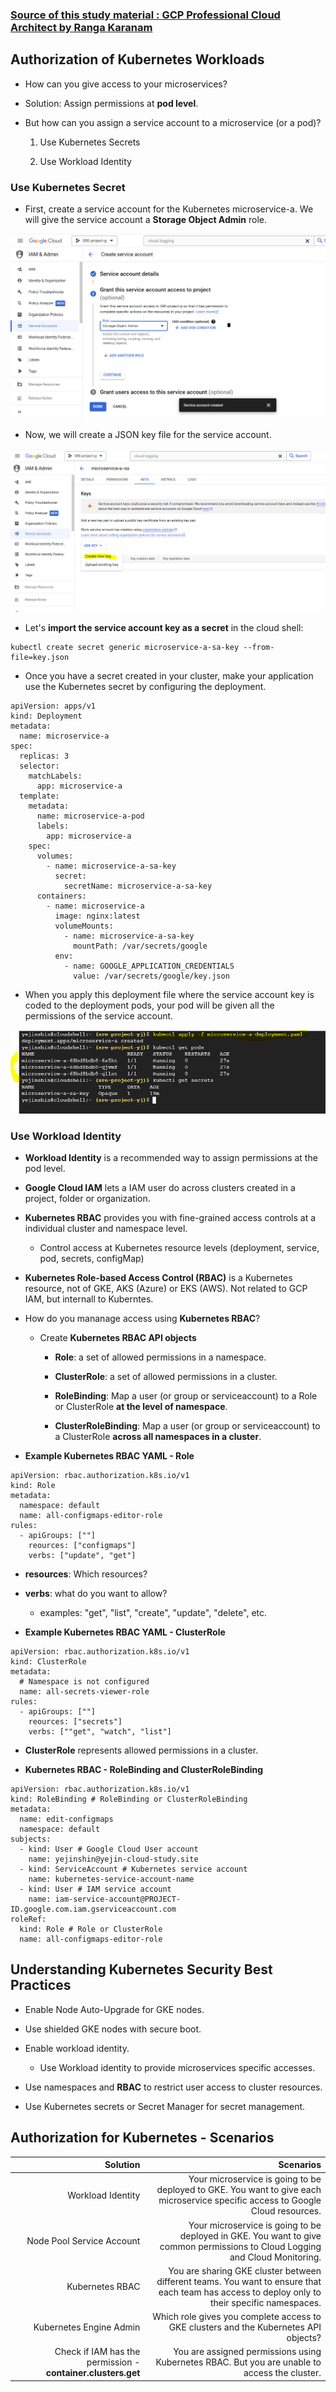 ### [Source of this study material : GCP Professional Cloud Architect by Ranga Karanam](https://www.udemy.com/course/google-cloud-professional-cloud-architect-certification/)


## Authorization of Kubernetes Workloads

- How can you give access to your microservices?


- Solution: Assign permissions at **pod level**.


- But how can you assign a service account to a microservice (or a pod)?


  1. Use Kubernetes Secrets

  2. Use Workload Identity


### Use Kubernetes Secret

- First, create a service account for the Kubernetes microservice-a. We will give the service account a **Storage Object Admin** role.


![create-service-account](/GCP_pictures/Study-logs/gke-authorization/create-service-account.PNG "Create a service account")


- Now, we will create a JSON key file for the service account.


![create-json-key](/GCP_pictures/Study-logs/gke-authorization/create-json-key.PNG "Create a json key file")


- Let's **import the service account key as a secret** in the cloud shell:


```
kubectl create secret generic microservice-a-sa-key --from-file=key.json
```


- Once you have a secret created in your cluster, make your application use the Kubernetes secret by configuring the deployment.


```
apiVersion: apps/v1
kind: Deployment
metadata:
  name: microservice-a
spec:
  replicas: 3
  selector:
    matchLabels:
      app: microservice-a
  template:
    metadata:
      name: microservice-a-pod
      labels:
        app: microservice-a
    spec:
      volumes:
        - name: microservice-a-sa-key
          secret:
            secretName: microservice-a-sa-key
      containers:
        - name: microservice-a
          image: nginx:latest
          volumeMounts:
            - name: microservice-a-sa-key
              mountPath: /var/secrets/google
          env:
            - name: GOOGLE_APPLICATION_CREDENTIALS
              value: /var/secrets/google/key.json
```


- When you apply this deployment file where the service account key is coded to the deployment pods, your pod will be given all the permissions of the service account.


![microservice-permission-given](/GCP_pictures/Study-logs/gke-authorization/microservice-permission-applied.PNG "Microservice permission applied")




### Use Workload Identity

- **Workload Identity** is a recommended way to assign permissions at the pod level.


- **Google Cloud IAM** lets a IAM user do across clusters created in a project, folder or organization.


- **Kubernetes RBAC** provides you with fine-grained access controls at a individual cluster and namespace level.

  - Control access at Kubernetes resource levels (deployment, service, pod, secrets, configMap)


- **Kubernetes Role-based Access Control (RBAC)** is a Kubernetes resource, not of GKE, AKS (Azure) or EKS (AWS). Not related to GCP IAM, but internall to Kuberntes.


- How do you mananage access using **Kubernetes RBAC**?


  - Create **Kubernetes RBAC API objects**

    - **Role**: a set of allowed permissions in a namespace.

    - **ClusterRole**: a set of allowed permissions in a cluster.

    - **RoleBinding**: Map a user (or group or serviceaccount) to a Role or ClusterRole **at the level of namespace**.

    - **ClusterRoleBinding**: Map a user (or group or serviceaccount) to a ClusterRole **across all namespaces in a cluster**.



- **Example Kubernetes RBAC YAML - Role**


```
apiVersion: rbac.authorization.k8s.io/v1
kind: Role
metadata:
  namespace: default
  name: all-configmaps-editor-role
rules:
  - apiGroups: [""]
    reources: ["configmaps"]
    verbs: ["update", "get"]
```


- **resources**: Which resources?


- **verbs**: what do you want to allow?

  - examples: "get", "list", "create", "update", "delete", etc.



- **Example Kubernetes RBAC YAML - ClusterRole**


```
apiVersion: rbac.authorization.k8s.io/v1
kind: ClusterRole
metadata:
  # Namespace is not configured
  name: all-secrets-viewer-role
rules:
  - apiGroups: [""]
    reources: ["secrets"]
    verbs: [""get", "watch", "list"]
```


- **ClusterRole** represents allowed permissions in a cluster.



- **Kubernetes RBAC - RoleBinding and ClusterRoleBinding**


```
apiVersion: rbac.authorization.k8s.io/v1
kind: RoleBinding # RoleBinding or ClusterRoleBinding
metadata:
  name: edit-configmaps
  namespace: default
subjects:
  - kind: User # Google Cloud User account
    name: yejinshin@yejin-cloud-study.site
  - kind: ServiceAccount # Kubernetes service account
    name: kubernetes-service-account-name
  - kind: User # IAM service account
    name: iam-service-account@PROJECT-ID.google.com.iam.gserviceaccount.com
roleRef:
  kind: Role # Role or ClusterRole
  name: all-configmaps-editor-role
```



## Understanding Kubernetes Security Best Practices

- Enable Node Auto-Upgrade for GKE nodes.


- Use shielded GKE nodes with secure boot.


- Enable workload identity.

  - Use Workload identity to provide microservices specific accesses.


- Use namespaces and **RBAC** to restrict user access to cluster resources.


- Use Kubernetes secrets or Secret Manager for secret management.



## Authorization for Kubernetes - Scenarios


| Solution | Scenarios |
| ------:| -----------:|
| Workload Identity   | Your microservice is going to be deployed to GKE. You want to give each microservice specific access to Google Cloud resources. |
| Node Pool Service Account | Your microservice is going to be deployed in GKE. You want to give common permissions to Cloud Logging and Cloud Monitoring. |
| Kubernetes RBAC    | You are sharing GKE cluster between different teams. You want to ensure that each team has access to deploy only to their specific namespaces. |
| Kubernetes Engine Admin    | Which role gives you complete access to GKE clusters and the Kubernetes API objects? |
| Check if IAM has the permission - **container.clusters.get**    | You are assigned permissions using Kubernetes RBAC. But you are unable to access the cluster. |
